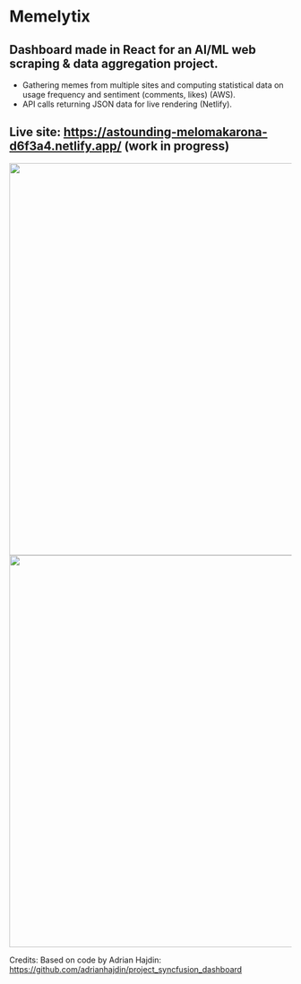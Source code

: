 # Memelytix 

## Dashboard made in React for an AI/ML web scraping & data aggregation project. 
* Gathering memes from multiple sites and computing statistical data on usage frequency and sentiment (comments, likes) (AWS).
* API calls returning JSON data for live rendering (Netlify).

## Live site: https://astounding-melomakarona-d6f3a4.netlify.app/ (work in progress)
<img src="https://iili.io/SM24uj.png" width="700">
<img src="https://iili.io/SM2LMB.png" width="700">

Credits: Based on code by Adrian Hajdin: https://github.com/adrianhajdin/project_syncfusion_dashboard
